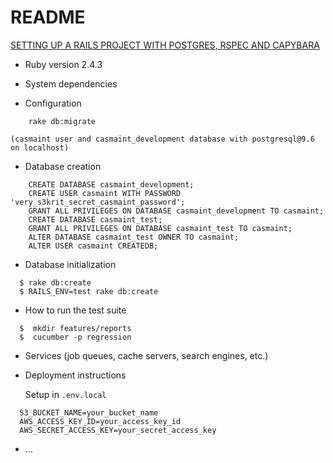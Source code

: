 # README

[SETTING UP A RAILS PROJECT WITH POSTGRES, RSPEC AND CAPYBARA](http://julianveling.com/?p=18)

* Ruby version
    2.4.3

* System dependencies

* Configuration
```
    rake db:migrate
```
    (casmaint user and casmaint_development database with postgresql@9.6 on localhost)

* Database creation

```
    CREATE DATABASE casmaint_development;
    CREATE USER casmaint WITH PASSWORD 'very_s3krit_secret_casmaint_password';
    GRANT ALL PRIVILEGES ON DATABASE casmaint_development TO casmaint;
    CREATE DATABASE casmaint_test;
    GRANT ALL PRIVILEGES ON DATABASE casmaint_test TO casmaint;
    ALTER DATABASE casmaint_test OWNER TO casmaint;
    ALTER USER casmaint CREATEDB;
```

* Database initialization

```
  $ rake db:create
  $ RAILS_ENV=test rake db:create
```

* How to run the test suite

```
  $  mkdir features/reports
  $  cucumber -p regression
```

* Services (job queues, cache servers, search engines, etc.)

* Deployment instructions

    Setup in `.env.local`
```
  S3_BUCKET_NAME=your_bucket_name
  AWS_ACCESS_KEY_ID=your_access_key_id
  AWS_SECRET_ACCESS_KEY=your_secret_access_key
```

* ...
